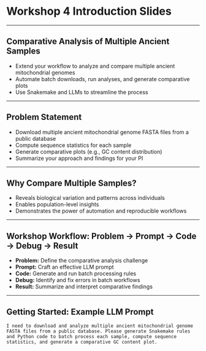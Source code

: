 # Workshop 4 Introduction Slides

---

## Comparative Analysis of Multiple Ancient Samples

- Extend your workflow to analyze and compare multiple ancient mitochondrial genomes
- Automate batch downloads, run analyses, and generate comparative plots
- Use Snakemake and LLMs to streamline the process

---

## Problem Statement

- Download multiple ancient mitochondrial genome FASTA files from a public database
- Compute sequence statistics for each sample
- Generate comparative plots (e.g., GC content distribution)
- Summarize your approach and findings for your PI

---

## Why Compare Multiple Samples?

- Reveals biological variation and patterns across individuals
- Enables population-level insights
- Demonstrates the power of automation and reproducible workflows

---

## Workshop Workflow: Problem → Prompt → Code → Debug → Result

- **Problem:** Define the comparative analysis challenge
- **Prompt:** Craft an effective LLM prompt
- **Code:** Generate and run batch processing rules
- **Debug:** Identify and fix errors in batch workflows
- **Result:** Summarize and interpret comparative findings

---

## Getting Started: Example LLM Prompt

```
I need to download and analyze multiple ancient mitochondrial genome FASTA files from a public database. Please generate Snakemake rules and Python code to batch process each sample, compute sequence statistics, and generate a comparative GC content plot.
```
